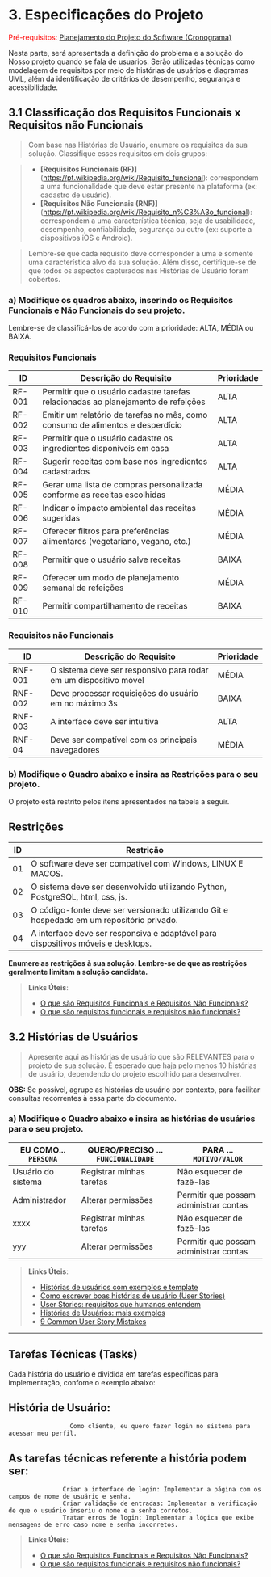 
# 3. Especificações do Projeto

<span style="color:red">Pré-requisitos: <a href="2-Planejamento-Projeto.md"> Planejamento do Projeto do Software (Cronograma) </a></span>

Nesta parte, será apresentada a definição do problema e a solução do Nosso projeto quando se fala de usuarios. Serão utilizadas técnicas como modelagem de requisitos por meio de histórias de usuários e diagramas UML, além da identificação de critérios de desempenho, segurança e acessibilidade.  

## 3.1 Classificação dos Requisitos Funcionais x Requisitos não Funcionais 

> Com base nas Histórias de Usuário, enumere os requisitos da sua solução. Classifique esses requisitos em dois grupos:

> - **[Requisitos Funcionais (RF)]**(https://pt.wikipedia.org/wiki/Requisito_funcional): correspondem a uma funcionalidade que deve estar presente na
  plataforma (ex: cadastro de usuário).
> - **[Requisitos Não Funcionais (RNF)]**(https://pt.wikipedia.org/wiki/Requisito_n%C3%A3o_funcional):
  correspondem a uma característica técnica, seja de usabilidade, desempenho, confiabilidade, segurança ou outro (ex: suporte a
  dispositivos iOS e Android).

> Lembre-se que cada requisito deve corresponder à uma e somente uma característica alvo da sua solução. Além disso, certifique-se de que
todos os aspectos capturados nas Histórias de Usuário foram cobertos.


### a) Modifique os quadros abaixo, inserindo os Requisitos Funcionais e Não Funcionais do seu projeto. 

Lembre-se de classificá-los de acordo com a prioridade: ALTA, MÉDIA ou BAIXA.

### Requisitos Funcionais


| ID     | Descrição do Requisito                                                        | Prioridade |
|--------|------------------------------------------------------------------------------|------------|
| RF-001 | Permitir que o usuário cadastre tarefas relacionadas ao planejamento de refeições | ALTA       |  
| RF-002 | Emitir um relatório de tarefas no mês, como consumo de alimentos e desperdício | ALTA      |  
| RF-003 | Permitir que o usuário cadastre os ingredientes disponíveis em casa          | ALTA       |  
| RF-004 | Sugerir receitas com base nos ingredientes cadastrados                        | ALTA       |  
| RF-005 | Gerar uma lista de compras personalizada conforme as receitas escolhidas      | MÉDIA      |  
| RF-006 | Indicar o impacto ambiental das receitas sugeridas                            | MÉDIA      |  
| RF-007 | Oferecer filtros para preferências alimentares (vegetariano, vegano, etc.)   | MÉDIA      |  
| RF-008 | Permitir que o usuário salve receitas                                        | BAIXA      |  
| RF-009 | Oferecer um modo de planejamento semanal de refeições                        | MÉDIA      |  
| RF-010 | Permitir compartilhamento de receitas                                       | BAIXA      |  

### Requisitos não Funcionais

| ID      | Descrição do Requisito                                                       | Prioridade |
|---------|-----------------------------------------------------------------------------|------------|
| RNF-001 | O sistema deve ser responsivo para rodar em um dispositivo móvel            | MÉDIA      |
| RNF-002 | Deve processar requisições do usuário em no máximo 3s                       | BAIXA      |
| RNF-003 | A interface deve ser intuitiva                                              | ALTA      |
| RNF-04 | Deve ser compatível com os principais navegadores                            | MÉDIA      |




### b) Modifique o Quadro abaixo e insira as Restrições para o seu projeto.

O projeto está restrito pelos itens apresentados na tabela a seguir.

## Restrições

|ID| Restrição                                               |
|--|---------------------------------------------------------|
|01| O software deve ser compatível com Windows, LINUX E MACOS.     |
|02| O sistema deve ser desenvolvido utilizando Python, PostgreSQL, html, css, js.|
|03| O código-fonte deve ser versionado utilizando Git e hospedado em um repositório privado. |
|04|	A interface deve ser responsiva e adaptável para dispositivos móveis e desktops.| 

**Enumere as restrições à sua solução. Lembre-se de que as restrições geralmente limitam a solução candidata.**

> **Links Úteis**:
> - [O que são Requisitos Funcionais e Requisitos Não Funcionais?](https://codificar.com.br/requisitos-funcionais-nao-funcionais/)
> - [O que são requisitos funcionais e requisitos não funcionais?](https://analisederequisitos.com.br/requisitos-funcionais-e-requisitos-nao-funcionais-o-que-sao/)



## 3.2 Histórias de Usuários
> Apresente aqui as histórias de usuário que são RELEVANTES para o projeto de sua solução. É esperado que haja pelo menos 10 histórias de usuário, dependendo do projeto escolhido para desenvolver.

**OBS:** Se possível, agrupe as histórias de usuário por contexto, para facilitar consultas recorrentes à essa parte do documento.

### a) Modifique o Quadro abaixo e insira as histórias de usuários para o seu projeto.

|EU COMO... `PERSONA`| QUERO/PRECISO ... `FUNCIONALIDADE` |PARA ... `MOTIVO/VALOR`                 |
|--------------------|------------------------------------|----------------------------------------|
|Usuário do sistema  | Registrar minhas tarefas           | Não esquecer de fazê-las               |
|Administrador       | Alterar permissões                 | Permitir que possam administrar contas |
|  xxxx              | Registrar minhas tarefas           | Não esquecer de fazê-las               |
|  yyy               | Alterar permissões                 | Permitir que possam administrar contas |




> **Links Úteis**:
> - [Histórias de usuários com exemplos e template](https://www.atlassian.com/br/agile/project-management/user-stories)
> - [Como escrever boas histórias de usuário (User Stories)](https://medium.com/vertice/como-escrever-boas-users-stories-hist%C3%B3rias-de-usu%C3%A1rios-b29c75043fac)
> - [User Stories: requisitos que humanos entendem](https://www.luiztools.com.br/post/user-stories-descricao-de-requisitos-que-humanos-entendem/)
> - [Histórias de Usuários: mais exemplos](https://www.reqview.com/doc/user-stories-example.html)
> - [9 Common User Story Mistakes](https://airfocus.com/blog/user-story-mistakes/)


-------------------------------------------------------------------------------------------------------------------------------------------

## Tarefas Técnicas (Tasks)

Cada história do usuário é dividida em tarefas específicas para implementação, confome o exemplo abaixo:

## História de Usuário: 
                     Como cliente, eu quero fazer login no sistema para acessar meu perfil.

## As tarefas técnicas referente a história podem ser:
                   Criar a interface de login: Implementar a página com os campos de nome de usuário e senha.
                   Criar validação de entradas: Implementar a verificação de que o usuário inseriu o nome e a senha corretos.
                   Tratar erros de login: Implementar a lógica que exibe mensagens de erro caso nome e senha incorretos.





> **Links Úteis**:
> - [O que são Requisitos Funcionais e Requisitos Não Funcionais?](https://codificar.com.br/requisitos-funcionais-nao-funcionais/)
> - [O que são requisitos funcionais e requisitos não funcionais?](https://analisederequisitos.com.br/requisitos-funcionais-e-requisitos-nao-funcionais-o-que-sao/)

